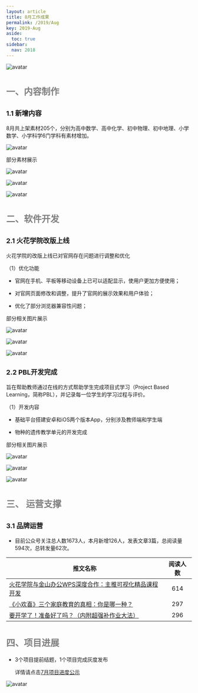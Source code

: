 ```yaml
---
layout: article
title: 8月工作成果
permalink: /2019/Aug
key: 2019-Aug
aside:
  toc: true
sidebar:
  nav: 2018
---
```


<bro/><bro/>

![avatar](images/201908010.png)

# <font size="5" color="gray">一、内容制作</font>

## <font size="4" >1.1 新增内容</font>

8月共上架素材205个，分别为高中数学、高中化学、初中物理、初中地理、小学数学、小学科学6门学科有素材增加。

![avatar](images/20190801.png)

部分素材展示

![avatar](images/20190802.png)

![avatar](images/20190803.png)

![avatar](images/20190804.png)

# <font size="5" color="gray">二、软件开发</font>

## <font size="4" >2.1 火花学院改版上线</font>

   火花学院的改版上线已对官网存在问题进行调整和优化

（1）优化功能

- 官网在手机、平板等移动设备上已可以适配显示，使用户更加方便使用；

- 对官网页面修改和调整，提升了官网的展示效果和用户体验；

- 优化了部分浏览器兼容性问题；

部分相关图片展示

![avatar](images/20190805.png)

![avatar](images/20190806.png)

![avatar](images/20190807.png)

## <font size="4" >2.2 PBL开发完成</font>

旨在帮助教师通过在线的方式帮助学生完成项目式学习（Project Based Learning，简称PBL），并记录每一位学生的学习过程与评价。

（1）开发内容

- 基础平台搭建安卓和iOS两个版本App，分别涉及教师端和学生端

- 物种的遗传教学单元的开发完成

部分相关图片展示

![avatar](images/20190808.png)

![avatar](images/20190809.png)

![avatar](images/20190810.png)

# <font size="5" color="gray">三、	运营支撑</font>

## <font size="4" >3.1 品牌运营</font>

- 目前公众号关注总人数1673人，本月新增126人，发表文章3篇，总阅读量594次，总转发量62次。

| 推文名称 |  阅读人数  | 
|-------------|:------:|
[火花学院与金山办公WPS深度合作：主推可视化精品课程开发](https://mp.weixin.qq.com/s/x0p9CsNpwHwNLNZPkr7pBA)|	614|
[《小欢喜》三个家庭教育的真相：你是哪一种？](https://mp.weixin.qq.com/s/3JmBIVlsxNb4NcWDWnCcnA)|	297|
[要开学了！准备好了吗？（内附超强补作业大法）](https://mp.weixin.qq.com/s/IsGzvF3TGWAUnWDpdmm_mg)|	296|

# <font size="5" color="gray">四、项目进展</font>

- 3个项目提前结题，1个项目完成灰度发布
  
  详情请点击[7月项目进度公示](https://xiyue-team.github.io/doc_monthlyreport/project/Jul)
 
![avatar](images/project07.png)




